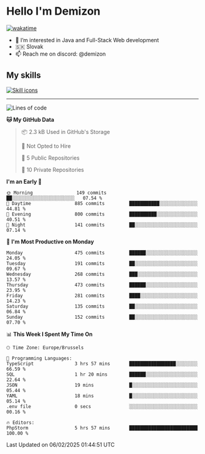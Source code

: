# Hello I'm Demizon
[![wakatime](https://wakatime.com/badge/user/6ad1949f-d6d7-44f9-9eee-c35e54cc499b.svg)](https://wakatime.com/@6ad1949f-d6d7-44f9-9eee-c35e54cc499b)
- 👀 I’m interested in Java and Full-Stack Web development
- 🇸🇰 Slovak
- 📫 Reach me on discord: @demizon

## My skills
[![Skill icons](https://skillicons.dev/icons?i=java,js,ts,html,css,react,nextjs,tailwind,supabase,py,git,docker,linux,mysql,postgres,mongo&theme=dark)](https://github.com/Demizon3433)

---

<!--START_SECTION:waka-->
![Lines of code](https://img.shields.io/badge/From%20Hello%20World%20I%27ve%20Written-579.7%20thousand%20lines%20of%20code-blue)

**🐱 My GitHub Data** 

> 📦 2.3 kB Used in GitHub's Storage 
 > 
> 🚫 Not Opted to Hire
 > 
> 📜 5 Public Repositories 
 > 
> 🔑 10 Private Repositories 
 > 
**I'm an Early 🐤** 

```text
🌞 Morning                149 commits         ██░░░░░░░░░░░░░░░░░░░░░░░   07.54 % 
🌆 Daytime                885 commits         ███████████░░░░░░░░░░░░░░   44.81 % 
🌃 Evening                800 commits         ██████████░░░░░░░░░░░░░░░   40.51 % 
🌙 Night                  141 commits         ██░░░░░░░░░░░░░░░░░░░░░░░   07.14 % 
```
📅 **I'm Most Productive on Monday** 

```text
Monday                   475 commits         ██████░░░░░░░░░░░░░░░░░░░   24.05 % 
Tuesday                  191 commits         ██░░░░░░░░░░░░░░░░░░░░░░░   09.67 % 
Wednesday                268 commits         ███░░░░░░░░░░░░░░░░░░░░░░   13.57 % 
Thursday                 473 commits         ██████░░░░░░░░░░░░░░░░░░░   23.95 % 
Friday                   281 commits         ████░░░░░░░░░░░░░░░░░░░░░   14.23 % 
Saturday                 135 commits         ██░░░░░░░░░░░░░░░░░░░░░░░   06.84 % 
Sunday                   152 commits         ██░░░░░░░░░░░░░░░░░░░░░░░   07.70 % 
```


📊 **This Week I Spent My Time On** 

```text
🕑︎ Time Zone: Europe/Brussels

💬 Programming Languages: 
TypeScript               3 hrs 57 mins       █████████████████░░░░░░░░   66.59 % 
SQL                      1 hr 20 mins        ██████░░░░░░░░░░░░░░░░░░░   22.64 % 
JSON                     19 mins             █░░░░░░░░░░░░░░░░░░░░░░░░   05.44 % 
YAML                     18 mins             █░░░░░░░░░░░░░░░░░░░░░░░░   05.14 % 
.env file                0 secs              ░░░░░░░░░░░░░░░░░░░░░░░░░   00.16 % 

🔥 Editors: 
PhpStorm                 5 hrs 57 mins       █████████████████████████   100.00 % 
```


 Last Updated on 06/02/2025 01:44:51 UTC
<!--END_SECTION:waka-->
